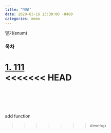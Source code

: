 ```yaml
---
title: "메모"
date: 2020-03-16 13:39:00 -0400
categories: memo
---
```


열거(enum)

### 목차
[1. 111](#1-111)<br>
<<<<<<< HEAD
<br><br>
=======
<br><br>

add function
>>>>>>> develop
